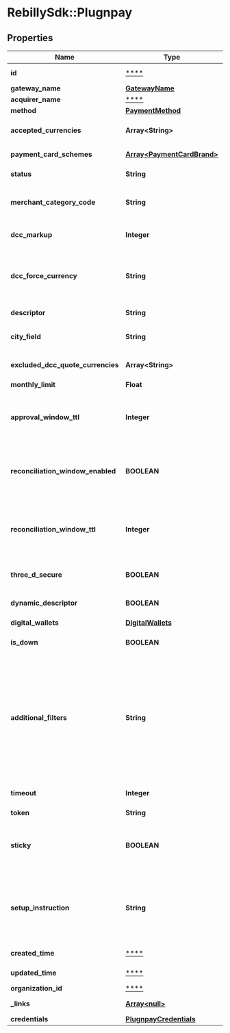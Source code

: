 # RebillySdk::Plugnpay

## Properties
Name | Type | Description | Notes
------------ | ------------- | ------------- | -------------
**id** | [****](.md) | The gateway identifier string. | [optional] 
**gateway_name** | [**GatewayName**](GatewayName.md) |  | 
**acquirer_name** | [****](.md) |  | [optional] 
**method** | [**PaymentMethod**](PaymentMethod.md) |  | 
**accepted_currencies** | **Array&lt;String&gt;** | Accepted currencies (array of the currency three letter codes). | 
**payment_card_schemes** | [**Array&lt;PaymentCardBrand&gt;**](PaymentCardBrand.md) | Accepted payment card brands. | [optional] 
**status** | **String** | The gateway account&#x27;s status. | [optional] 
**merchant_category_code** | **String** | The gateway account&#x27;s merchant category code. | [optional] [default to &#x27;0000&#x27;]
**dcc_markup** | **Integer** | Dynamic currency conversion markup in basis points. | [optional] 
**dcc_force_currency** | **String** | Force dynamic currency conversion to the specified currency on each sale. Leave it empty to disable force DCC.  | [optional] 
**descriptor** | **String** | The gateway account&#x27;s descriptor. | [optional] 
**city_field** | **String** | The gateway account&#x27;s city field (also known as line 2 descriptor). | [optional] 
**excluded_dcc_quote_currencies** | **Array&lt;String&gt;** | Excluded Dynamic Currency Conversion Quote Currencies. | [optional] 
**monthly_limit** | **Float** | Monthly Limit. | [optional] 
**approval_window_ttl** | **Integer** | The time window (in seconds) allotted for approving an offsite transaction before it is automatically &#x60;abandoned&#x60;. | [optional] [default to 3600]
**reconciliation_window_enabled** | **BOOLEAN** | If a transaction is not reconciled within the &#x60;reconciliationWindowTtl&#x60; time, then the transaction is marked as &#x60;abandoned&#x60;. | [optional] [default to false]
**reconciliation_window_ttl** | **Integer** | The time window (in seconds) allotted for a reconciliation to occur. If it is not reconciled in that time, then the transaction is marked as &#x60;abandoned&#x60;. | [optional] 
**three_d_secure** | **BOOLEAN** | True, if Gateway Account allows 3DSecure. | [optional] [default to false]
**dynamic_descriptor** | **BOOLEAN** | True, if Gateway Account allows dynamic descriptor. | [optional] [default to false]
**digital_wallets** | [**DigitalWallets**](DigitalWallets.md) |  | [optional] 
**is_down** | **BOOLEAN** | True if gateway is currently in downtime period. | [optional] 
**additional_filters** | **String** | The additional filters are used to determine whether the gateway account can be selected for the transaction to be processed. For example, the filter may put a maximum amount value. If the transaction is above that amount, this gateway account wouldn&#x27;t be used. This follows our standard filter format.  | [optional] 
**timeout** | **Integer** | Gateway Account request timeout in seconds. | [optional] 
**token** | **String** | Gateway Account token. | [optional] 
**sticky** | **BOOLEAN** | Customer&#x27;s payment instrument will \&quot;stick\&quot; to the gateway account for future transactions when enabled. | [optional] [default to true]
**setup_instruction** | **String** | Creates zero, one, or more child transactions such as &#x60;authorize&#x60; and &#x60;void&#x60;. The transactions are linked to the &#x60;setup&#x60; transaction by the &#x60;parentTransactionId&#x60; relationship.  | [optional] [default to &#x27;do-nothing&#x27;]
**created_time** | [****](.md) | Gateway Account created time. | [optional] 
**updated_time** | [****](.md) | Gateway Account updated time. | [optional] 
**organization_id** | [****](.md) | Organization ID. | [optional] 
**_links** | [**Array&lt;null&gt;**](.md) | The links related to resource. | [optional] 
**credentials** | [**PlugnpayCredentials**](PlugnpayCredentials.md) |  | 

